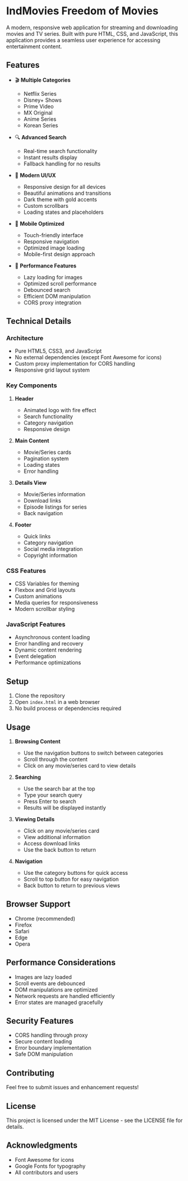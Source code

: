 # IndMovies Freedom of Movies

A modern, responsive web application for streaming and downloading movies and TV series. Built with pure HTML, CSS, and JavaScript, this application provides a seamless user experience for accessing entertainment content.

## Features

- 🎬 **Multiple Categories**
  - Netflix Series
  - Disney+ Shows
  - Prime Video
  - MX Original
  - Anime Series
  - Korean Series

- 🔍 **Advanced Search**
  - Real-time search functionality
  - Instant results display
  - Fallback handling for no results

- 🎨 **Modern UI/UX**
  - Responsive design for all devices
  - Beautiful animations and transitions
  - Dark theme with gold accents
  - Custom scrollbars
  - Loading states and placeholders

- 📱 **Mobile Optimized**
  - Touch-friendly interface
  - Responsive navigation
  - Optimized image loading
  - Mobile-first design approach

- 🚀 **Performance Features**
  - Lazy loading for images
  - Optimized scroll performance
  - Debounced search
  - Efficient DOM manipulation
  - CORS proxy integration

## Technical Details

### Architecture
- Pure HTML5, CSS3, and JavaScript
- No external dependencies (except Font Awesome for icons)
- Custom proxy implementation for CORS handling
- Responsive grid layout system

### Key Components

1. **Header**
   - Animated logo with fire effect
   - Search functionality
   - Category navigation
   - Responsive design

2. **Main Content**
   - Movie/Series cards
   - Pagination system
   - Loading states
   - Error handling

3. **Details View**
   - Movie/Series information
   - Download links
   - Episode listings for series
   - Back navigation

4. **Footer**
   - Quick links
   - Category navigation
   - Social media integration
   - Copyright information

### CSS Features
- CSS Variables for theming
- Flexbox and Grid layouts
- Custom animations
- Media queries for responsiveness
- Modern scrollbar styling

### JavaScript Features
- Asynchronous content loading
- Error handling and recovery
- Dynamic content rendering
- Event delegation
- Performance optimizations

## Setup

1. Clone the repository
2. Open `index.html` in a web browser
3. No build process or dependencies required

## Usage

1. **Browsing Content**
   - Use the navigation buttons to switch between categories
   - Scroll through the content
   - Click on any movie/series card to view details

2. **Searching**
   - Use the search bar at the top
   - Type your search query
   - Press Enter to search
   - Results will be displayed instantly

3. **Viewing Details**
   - Click on any movie/series card
   - View additional information
   - Access download links
   - Use the back button to return

4. **Navigation**
   - Use the category buttons for quick access
   - Scroll to top button for easy navigation
   - Back button to return to previous views

## Browser Support

- Chrome (recommended)
- Firefox
- Safari
- Edge
- Opera

## Performance Considerations

- Images are lazy loaded
- Scroll events are debounced
- DOM manipulations are optimized
- Network requests are handled efficiently
- Error states are managed gracefully

## Security Features

- CORS handling through proxy
- Secure content loading
- Error boundary implementation
- Safe DOM manipulation

## Contributing

Feel free to submit issues and enhancement requests!

## License

This project is licensed under the MIT License - see the LICENSE file for details.

## Acknowledgments

- Font Awesome for icons
- Google Fonts for typography
- All contributors and users